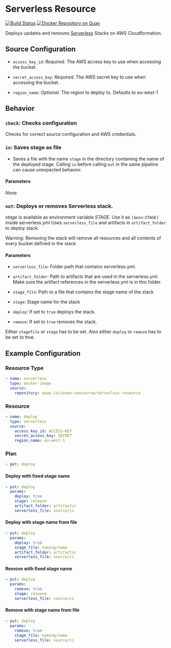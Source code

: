 # Serverless Resource

[![Build Status](https://travis-ci.org/cosee-concourse/serverless-resource.svg?branch=master)](https://travis-ci.org/cosee-concourse/serverless-resource) [![Docker Repository on Quay](https://quay.io/repository/cosee-concourse/serverless-resource/status "Docker Repository on Quay")](https://quay.io/repository/cosee-concourse/serverless-resource)

Deploys updates and removes [Serverless](http://serverless.com) Stacks on AWS Cloudformation.

## Source Configuration

* `access_key_id`: *Required.* The AWS access key to use when accessing the
  bucket.

* `secret_access_key`: *Required.* The AWS secret key to use when accessing
  the bucket.

* `region_name`: *Optional.* The region to deploy to. Defaults to eu-west-1

## Behavior

### `check`: Checks configuration

Checks for correct source configuration and AWS credentials.

### `in`: Saves stage as file

* Saves a file with the name `stage` in the directory containing the name of the deployed stage. Calling `in` before calling `out` in the same pipeline can cause unexpected behavior.

#### Parameters

*None.*

### `out`: Deploys or removes Serverless stack.

_stage_ is available as environment variable _STAGE_. Use it as `($env:STAGE)` inside serverless.yml
Uses `serverless_file` and artifacts in `artifact_folder` to deploy stack.

Warning: Removing the stack will remove all resources and all contents of every bucket defined in the stack

#### Parameters
 
* `serverless_file`: Folder path that contains serverless.yml. 

* `artifact_folder`: Path to artifacts that are used in the serverless.yml. 
Make sure the artifact references in the serverless.yml is in this folder.
 
* `stage_file`: Path to a file that contains the stage name of the stack

* `stage`: Stage name for the stack

* `deploy`: If set to `true` deploys the stack.

* `remove`: If set to `true` removes the stack.

Either `stagefile` or `stage` has to be set.
Also either `deploy` or `remove` has to be set to true.


## Example Configuration

### Resource Type
``` yaml
- name: serverless
  type: docker-image
  source:
    repository: quay.io/cosee-concourse/serverless-resource
```
### Resource

``` yaml
- name: deploy
  type: serverless
  source:
    access_key_id: ACCESS-KEY
    secret_access_key: SECRET
    region_name: eu-west-1
```

### Plan

``` yaml
- get: deploy
```

#### Deploy with fixed stage name

``` yaml
- put: deploy
  params:
    deploy: true
    stage: release
    artifact_folder: artifacts/
    serverless_file: source/ci
```

#### Deploy with stage name from file

``` yaml
- put: deploy
  params:
    deploy: true
    stage_file: naming/name
    artifact_folder: artifacts/
    serverless_file: source/ci
```
#### Remove with fixed stage name

``` yaml
- put: deploy
  params:
    remove: true
    stage: release
    serverless_file: source/ci
```

#### Remove with stage name from file

``` yaml
- put: deploy
  params:
    remove: true
    stage_file: naming/name
    serverless_file: source/ci
```
